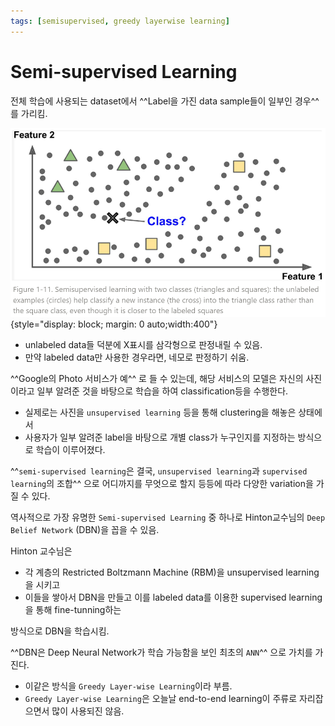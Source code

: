 ```yaml
---
tags: [semisupervised, greedy layerwise learning]
---
```


# Semi-supervised Learning

전체 학습에 사용되는 dataset에서 ^^Label을 가진 data sample들이 일부인 경우^^ 를 가리킴.

![](../img/ch00/semisupervised_learning.png){style="display: block; margin: 0 auto;width:400"}

* unlabeled data들 덕분에 X표시를 삼각형으로 판정내릴 수 있음.
* 만약 labeled data만 사용한 경우라면, 네모로 판정하기 쉬움.

^^Google의 Photo 서비스가 예^^ 로 들 수 있는데, 해당 서비스의 모델은 자신의 사진이라고 일부 알려준 것을 바탕으로 학습을 하여 classification등을 수행한다. 

* 실제로는 사진을 `unsupervised learning` 등을 통해 clustering을 해놓은 상태에서 
* 사용자가 일부 알려준 label을 바탕으로 개별 class가 누구인지를 지정하는 방식으로 학습이 이루어졌다.

^^`semi-supervised learning`은 결국, `unsupervised learning`과 `supervised learning`의 조합^^ 으로 어디까지를 무엇으로 할지 등등에 따라 다양한 variation을 가질 수 있다.

역사적으로 가장 유명한 `Semi-supervised Learning` 중 하나로 Hinton교수님의 `Deep Belief Network` (DBN)을 꼽을 수 있음.  

Hinton 교수님은 

* 각 계층의 Restricted Boltzmann Machine (RBM)을 unsupervised learning을 시키고 
* 이들을 쌓아서 DBN을 만들고 이를 labeled data를 이용한 supervised learning을 통해 fine-tunning하는 

방식으로 DBN을 학습시킴.

^^DBN은 Deep Neural Network가 학습 가능함을 보인 최초의 `ANN`^^ 으로 가치를 가진다.

* 이같은 방식을 `Greedy Layer-wise Learning`이라 부름.
* `Greedy Layer-wise Learning`은 오늘날 end-to-end learning이 주류로 자리잡으면서 많이 사용되진 않음.